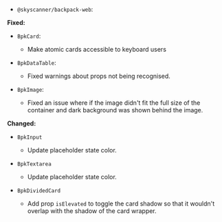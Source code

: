 - `@skyscanner/backpack-web`:

**Fixed:**

- `BpkCard`:
    - Make atomic cards accessible to keyboard users

- `BpkDataTable`:
    - Fixed warnings about props not being recognised.

- `BpkImage`:
  - Fixed an issue where if the image didn't fit the full size of the container and dark background was shown behind the image.

**Changed:**
  - `BpkInput`
    - Update placeholder state color.

  - `BpkTextarea`
    - Update placeholder state color.

  - `BpkDividedCard`
    - Add prop `isElevated` to toggle the card shadow so that it wouldn't overlap with the shadow of the card wrapper.
